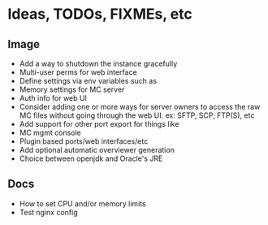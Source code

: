 Ideas, TODOs, FIXMEs, etc
=========================

Image
-----
 * Add a way to shutdown the instance gracefully
 * Multi-user perms for web interface
 * Define settings via env variables such as
  * Memory settings for MC server
  * Auth info for web UI
 * Consider adding one or more ways for server owners to access the raw MC files
 without going through the web UI. ex: SFTP, SCP, FTP(S), etc
 * Add support for other port export for things like
  * MC mgmt console
  * Plugin based ports/web interfaces/etc
 * Add optional automatic overviewer generation
 * Choice between openjdk and Oracle's JRE

Docs
----
 * How to set CPU and/or memory limits
 * Test nginx config
